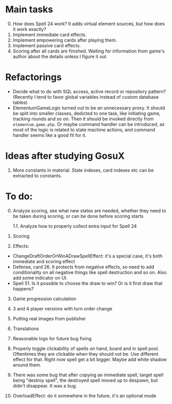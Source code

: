 # Main tasks

0. How does Spell 24 work? It adds virtual element sources, but how does it work exactly?
1. Implement immediate card effects.
2. Implement empowering cards after playing them.
3. Implement passive card effects.
4. Scoring after all cards are finished. Waiting for information from game's author about the details unless I figure it out

# Refactorings

- Decide what to do with SQL access, active record or repository pattern? (Recently I tend to favor global variables instead of custom database tables)
- ElementumGameLogic turned out to be an unnecessary proxy. It should be split into smaller classes, dedicted to one task, like initiating game, tracking rounds and so on. Then it should be invoked directly from `elementum.game.php`. Or maybe command handler can be introduced, as most of the logic is related to state machine actions, and command handler seems like a good fit for it.

# Ideas after studying GosuX

1. More constants in material. State indexes, card indexes etc can be extracted to constants.

# To do:

0. Analyze scoring, see what new states are needed, whether they need to be taken during scoring, or can be done before scoring starts

   1.1. Analyze how to properly collect extra input for Spell 24

1. Scoring

2. Effects:

- ChangeDraftOrderOrWinADrawSpellEffect: it's a special case, it's both immediate and scoring effect
- Defense, card 26. It protects from negative effects, so need to add conditionality on all negative things like spell destruction and so on. Also add some indicator on UI.
- Spell 51. Is it possible to choose the draw to win? Or is it first draw that happens?

3. Game progression calculation

4. 3 and 4 player versions with turn order change

5. Putting real images from publisher

6. Translations

7. Reasonable logs for future bug fixing

8. Properly toggle clickability of spells on hand, board and in spell pool. Oftentimes they are clickable when they should not be. Use different effect for that. Right now spell get a bit bigger. Maybe add white shadow around them.

9. There was some bug that after copying an immediate spell, target spell being "destroy spell", the destroyed spell moved up to despawn, but didn't disappear. It was a bug.

10. OverloadEffect: do it somewhere in the future, it's an optional mode
